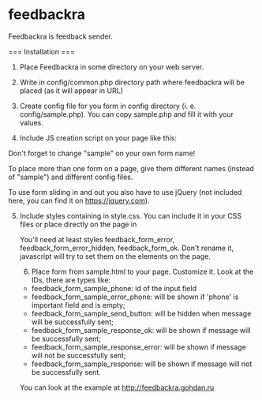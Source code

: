 feedbackra
==========

Feedbackra is feedback sender.


=== Installation ===

1. Place Feedbackra in some directory on your web server.

2. Write in config/common.php directory path where feedbackra will be placed (as it will appear in URL)

3. Create config file for you form in config directory (i. e. config/sample.php). You can copy sample.php and fill it with your values.

4. Include JS creation script on your page like this:

<script src="/feedbackra/javascript.php?form=sample" type="text/javascript"></script>

Don't forget to change "sample" on your own form name!

To place more than one form on a page, give them different names (instead of "sample") and different config files.

To use form sliding in and out you also have to use jQuery (not included here, you can find it on https://jquery.com).

5. Include styles containing in style.css. You can include it in your CSS files or place directly on the page in <STYLE> tag just like this:
<STYLE> ... contents of style.css ... </STYLE>

You'll need at least styles feedback_form_error, feedback_form_error_hidden, feedback_form_ok. Don't rename it, javascript will try to set them on the elements on the page.

6. Place form from sample.html to your page. Customize it. Look at the IDs, there are types like:

* feedback_form_sample_phone: id of the input field
* feedback_form_sample_error_phone: will be shown if 'phone' is important field and is empty;
* feedback_form_sample_send_button: will be hidden when message will be successfully sent;
* feedback_form_sample_response_ok: will be shown if message will be successfully sent;
* feedback_form_sample_response_error: will be shown if message will not be successfully sent;
* feedback_form_sample_response: will be shown if message will not be successfully sent.

You can look at the example at http://feedbackra.gohdan.ru

